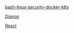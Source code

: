 
[bash-linux-security-docker-k8s](https://github.com/rrhg/rrhg.github.io/tree/master/bash-linux-security-docker-k8s)

[Django](/django/index.md)

[React](/react/index.md)

